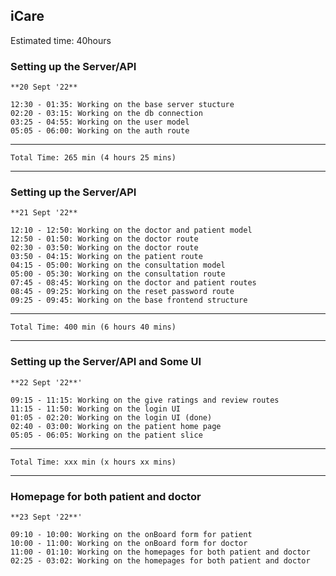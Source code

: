 ## iCare
Estimated time: 40hours

### Setting up the Server/API
    **20 Sept '22**

    12:30 - 01:35: Working on the base server stucture
    02:20 - 03:15: Working on the db connection
    03:25 - 04:55: Working on the user model
    05:05 - 06:00: Working on the auth route


---
    Total Time: 265 min (4 hours 25 mins)
---


### Setting up the Server/API
    **21 Sept '22**
    
    12:10 - 12:50: Working on the doctor and patient model
    12:50 - 01:50: Working on the doctor route
    02:30 - 03:50: Working on the doctor route
    03:50 - 04:15: Working on the patient route
    04:15 - 05:00: Working on the consultation model
    05:00 - 05:30: Working on the consultation route
    07:45 - 08:45: Working on the doctor and patient routes
    08:45 - 09:25: Working on the reset password route
    09:25 - 09:45: Working on the base frontend structure


---
    Total Time: 400 min (6 hours 40 mins)
---


### Setting up the Server/API and Some UI
    **22 Sept '22**'

    09:15 - 11:15: Working on the give ratings and review routes
    11:15 - 11:50: Working on the login UI
    01:05 - 02:20: Working on the login UI (done)
    02:40 - 03:00: Working on the patient home page
    05:05 - 06:05: Working on the patient slice


---
    Total Time: xxx min (x hours xx mins)
---


### Homepage for both patient and doctor
    **23 Sept '22**'

    09:10 - 10:00: Working on the onBoard form for patient
    10:00 - 11:00: Working on the onBoard form for doctor
    11:00 - 01:10: Working on the homepages for both patient and doctor
    02:25 - 03:02: Working on the homepages for both patient and doctor




